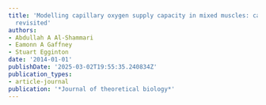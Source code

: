 ```yaml
---
title: 'Modelling capillary oxygen supply capacity in mixed muscles: capillary domains
  revisited'
authors:
- Abdullah A Al-Shammari
- Eamonn A Gaffney
- Stuart Egginton
date: '2014-01-01'
publishDate: '2025-03-02T19:55:35.240834Z'
publication_types:
- article-journal
publication: '*Journal of theoretical biology*'
---
```

